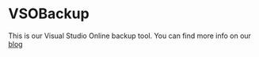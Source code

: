 # VSOBackup
This is our Visual Studio Online backup tool. You can find more info on our [blog](http://blog.orbitone.com/post/Visual-Studio-Online-Backup-Tool)
